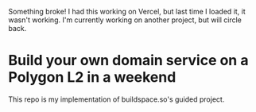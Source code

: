 Something broke! I had this working on Vercel, but last time I loaded it, it wasn't working.
I'm currently working on another project, but will circle back.

# Build your own domain service on a Polygon L2 in a weekend

This repo is my implementation of buildspace.so's guided project.
